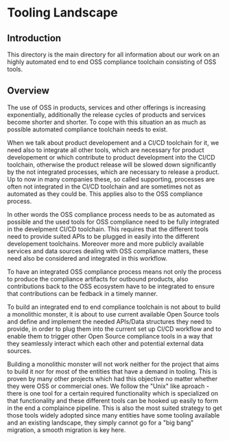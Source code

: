 # Tooling Landscape
## Introduction
This directory is the main directory for all information about our work on an highly automated end to end OSS compliance toolchain consisting of OSS tools.  
## Overview
The use of OSS in products, services and other offerings is increasing exponentially, additionally the release cycles of products and services become shorter and shorter. To cope with this situation an as much as possible automated compliance toolchain needs to exist.

When we talk about product developement and a CI/CD toolchain for it, we need also to integrate all other tools, which are necessary for product developement or which contribute to product development into the CI/CD toolchain, otherwise the product release will be slowed down significantly by the not integrated processes, which are necessary to release a product. Up to now in many companies these, so called supporting, processes are often not integrated in the CI/CD toolchain and are sometimes not as automated as they could be. This applies also to the OSS compliance process.

In other words the OSS compliance process needs to be as automated as possible and the used tools for OSS compliance need to be fully integrated in the develpment CI/CD toolchain. This requires that the different tools need to provide suited APIs to be plugged in easily into the different developement toolchains. Moreover more and more publicly available services and data sources dealing with OSS compliance matters, these need also be considered and integrated in this workflow.

To have an integrated OSS compliance process means not only the process to produce the compliance  artifacts for outbound products, also contributions back to the OSS ecosystem have to be integrated to ensure that contributions can be fedback in a timely manner.

To build an integrated end to end compliance toolchain is not about to build a monolithic monster, it is about to use current available Open Source tools and define and implement the needed APIs/Data structures they need to provide, in order to plug them into the current set up CI/CD workflow and to enable them to trigger other Open Source compliance tools in a way that they seamlessly interact which each other and potential external data sources.

Building a monolithic monster will not work neither for the project that aims to build it nor for most of the entities that have a demand in tooling. This is proven by many other projects which had this objective no matter whether they were OSS or commercial ones. We follow the "Unix" like aproach - there is one tool for a certain required functionality which is specialized on that functionality and these different tools can be hooked up easily to form in the end a complaince pipeline. This is also the most suited strategy to get those tools widely adopted since many entities have some tooling available and an existing landscape, they simply cannot go for a "big bang" migration, a smooth migration is key here.

 
